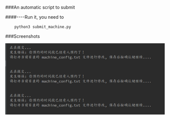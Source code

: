 ###An automatic script to submit


####----Run it, you need to

		python3 submit_machine.py

###Screenshots

![image](https://github.com/zpoint/Python/blob/master/submit_script/screenshot.png)
